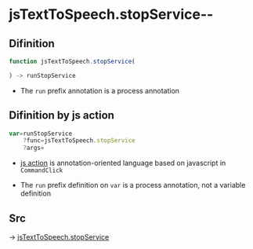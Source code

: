 # jsTextToSpeech.stopService--

## Difinition

```js.js
function jsTextToSpeech.stopService(

) -> runStopService
```

- The `run` prefix annotation is a process annotation


## Difinition by js action

```js.js
var=runStopService
	?func=jsTextToSpeech.stopService
	?args=

```

- [js action](#) is annotation-oriented language based on javascript in `CommandClick`

- The `run` prefix definition on `var` is a process annotation, not a variable definition

## Src

-> [jsTextToSpeech.stopService](https://github.com/puutaro/CommandClick/blob/master/app/src/main/java/com/puutaro/commandclick/fragment_lib/terminal_fragment/js_interface/JsTextToSpeech.kt#L36)


